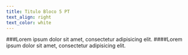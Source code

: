 ```yaml
---
title: Titulo Bloco 5 PT
text_align: right
text_color: white
---
```


###Lorem ipsum dolor sit amet, consectetur adipisicing elit. 
####Lorem ipsum dolor sit amet, consectetur adipisicing elit. 